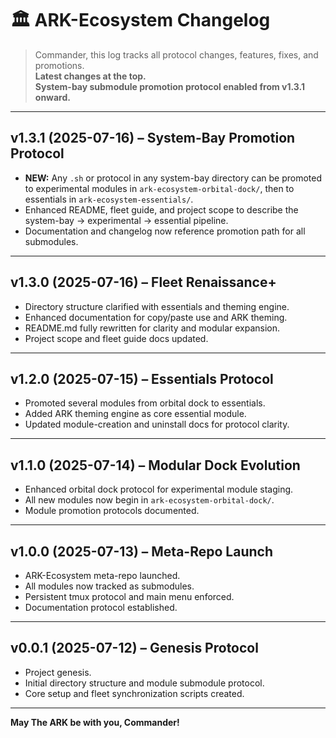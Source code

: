# 🏛️ ARK-Ecosystem Changelog

> Commander, this log tracks all protocol changes, features, fixes, and promotions.  
> **Latest changes at the top.**  
> **System-bay submodule promotion protocol enabled from v1.3.1 onward.**

---

## v1.3.1 (2025-07-16) – System-Bay Promotion Protocol

- **NEW:** Any `.sh` or protocol in any system-bay directory can be promoted to experimental modules in `ark-ecosystem-orbital-dock/`, then to essentials in `ark-ecosystem-essentials/`.
- Enhanced README, fleet guide, and project scope to describe the system-bay → experimental → essential pipeline.
- Documentation and changelog now reference promotion path for all submodules.

---

## v1.3.0 (2025-07-16) – Fleet Renaissance+

- Directory structure clarified with essentials and theming engine.
- Enhanced documentation for copy/paste use and ARK theming.
- README.md fully rewritten for clarity and modular expansion.
- Project scope and fleet guide docs updated.

---

## v1.2.0 (2025-07-15) – Essentials Protocol

- Promoted several modules from orbital dock to essentials.
- Added ARK theming engine as core essential module.
- Updated module-creation and uninstall docs for protocol clarity.

---

## v1.1.0 (2025-07-14) – Modular Dock Evolution

- Enhanced orbital dock protocol for experimental module staging.
- All new modules now begin in `ark-ecosystem-orbital-dock/`.
- Module promotion protocols documented.

---

## v1.0.0 (2025-07-13) – Meta-Repo Launch

- ARK-Ecosystem meta-repo launched.
- All modules now tracked as submodules.
- Persistent tmux protocol and main menu enforced.
- Documentation protocol established.

---

## v0.0.1 (2025-07-12) – Genesis Protocol

- Project genesis.
- Initial directory structure and module submodule protocol.
- Core setup and fleet synchronization scripts created.

---

**May The ARK be with you, Commander!**
